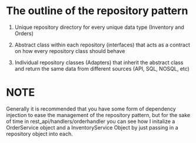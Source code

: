 # The outline of the repository pattern

1. Unique repository directory for every unique data type (Inventory and Orders)

2. Abstract class within each repository (interfaces) that acts as a contract on how every repository class should behave

3. Individual repository classes (Adapters) that inherit the abstract class and return the same data from different sources (API, SQL, NOSQL, etc)

# NOTE
Generally it is recommended that you have some form of dependency injection to ease the management of the repository pattern, but for the sake of time in rest_api/handlers/orderhandler you can see how I initalize a OrderService object and a InventoryService Object by just passing in a repository object into each. 